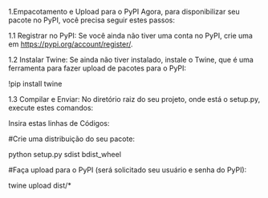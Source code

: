 1.Empacotamento e Upload para o PyPI
Agora, para disponibilizar seu pacote no PyPI, você precisa seguir estes passos:

  1.1 Registrar no PyPI: Se você ainda não tiver uma conta no PyPI, crie uma em https://pypi.org/account/register/.

  1.2 Instalar Twine: Se ainda não tiver instalado, instale o Twine, que é uma ferramenta para fazer upload de pacotes para o PyPI:

  !pip install twine

  1.3 Compilar e Enviar: No diretório raiz do seu projeto, onde está o setup.py, execute estes comandos:

Insira estas linhas de Códigos:

#Crie uma distribuição do seu pacote:

python setup.py sdist bdist_wheel

#Faça upload para o PyPI (será solicitado seu usuário e senha do PyPI):

twine upload dist/*
